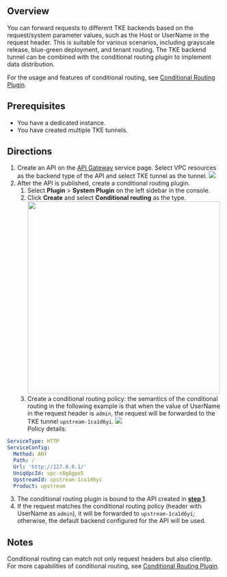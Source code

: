 ## Overview

You can forward requests to different TKE backends based on the request/system parameter values, such as the Host or UserName in the request header. This is suitable for various scenarios, including grayscale release, blue-green deployment, and tenant routing. The TKE backend tunnel can be combined with the conditional routing plugin to implement data distribution.

For the usage and features of conditional routing, see [Conditional Routing Plugin](https://intl.cloud.tencent.com/document/product/628/44308).

## Prerequisites

- You have a dedicated instance.
- You have created multiple TKE tunnels.

## Directions

1. Create an API on the [API Gateway](https://console.cloud.tencent.com/apigateway/service) service page. Select VPC resources as the backend type of the API and select TKE tunnel as the tunnel.[](id:step1)
   ![](https://qcloudimg.tencent-cloud.cn/raw/f35af2e585b2542a647dadcdef158a46.png)        
2. After the API is published, create a conditional routing plugin.
   1. Select **Plugin** > **System Plugin** on the left sidebar in the console.
   2. Click **Create** and select **Conditional routing** as the type.
      <img src="https://qcloudimg.tencent-cloud.cn/raw/2291584bab61ecc63b2e1dec59879783.png" width="450px">                         
   3. Create a conditional routing policy: the semantics of the conditional routing in the following example is that when the value of UserName in the request header is `admin`, the request will be forwarded to the TKE tunnel `upstream-1ca1d6yi`.
      ![](https://qcloudimg.tencent-cloud.cn/raw/2dfe8aa99b540e172305f4d4d6d0cb3e.png)        
      Policy details:
```yaml
ServiceType: HTTP
ServiceConfig:
  Method: ANY
  Path: /
  Url: 'http://127.0.0.1/'
  UniqVpcId: vpc-s0g8gpo5
  UpstreamId: upstream-1ca1d6yi
  Product: upstream
```
3. The conditional routing plugin is bound to the API created in **[step 1](#step1)**.
4. If the request matches the conditional routing policy (header with UserName as `admin`), it will be forwarded to `upstream-1ca1d6yi`; otherwise, the default backend configured for the API will be used.


## Notes

Conditional routing can match not only request headers but also clientIp. For more capabilities of conditional routing, see [Conditional Routing Plugin](https://intl.cloud.tencent.com/document/product/628/44308).
